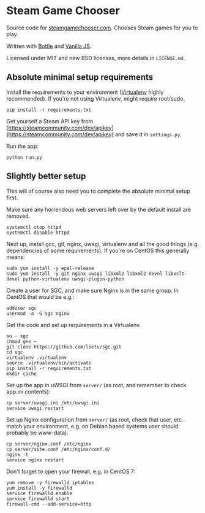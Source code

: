 # Steam Game Chooser

Source code for [steamgamechooser.com](http://steamgamechooser.com).
Chooses Steam games for you to play.

Written with [Bottle](http://bottlepy.org/) and [Vanilla JS](http://vanilla-js.com/).

Licensed under MIT and new BSD licenses, more details in `LICENSE.md`.


## Absolute minimal setup requirements

Install the requirements to your environment ([Virtualenv](https://virtualenv.pypa.io) highly recommended). If you're not using Virtualenv, might require root/sudo.

```
pip install -r requirements.txt
```

Get yourself a Steam API key from [https://steamcommunity.com/dev/apikey](https://steamcommunity.com/dev/apikey) and save it in `settings.py`.

Run the app:

```
python run.py
```


## Slightly better setup

This will of course also need you to complete the absolute minimal setup first.

Make sure any horrendous web servers left over by the default install are removed.

```
systemctl stop httpd
systemctl disable httpd
```

Next up, install gcc, git, nginx, uwsgi, virtualenv and all the good things (e.g. dependencies of some requirements).
If you're on CentOS this generally means:

```
sudo yum install -y epel-release
sudo yum install -y git nginx uwsgi libxml2 libxml2-devel libxslt-devel python-virtualenv uwsgi-plugin-python
```

Create a user for SGC, and make sure Nginx is in the same group. In CentOS that would be e.g.:

```
adduser sgc
usermod -a -G sgc nginx
```

Get the code and set up requirements in a Virtualenv.

```
su - sgc
chmod g+x ~
git clone https://github.com/lietu/sgc.git
cd sgc
virtualenv .virtualenv
source .virtualenv/bin/activate
pip install -r requirements.txt
mkdir cache
```

Set up the app in uWSGI from `server/` (as root, and remember to check app.ini contents):

```
cp server/uwsgi.ini /etc/uwsgi.ini
service uwsgi restart
```

Set up Nginx configuration from `server/` (as root, check that user, etc. match your environment, e.g. on Debian based systems user should probably be www-data).

```
cp server/nginx.conf /etc/nginx
cp server/site.conf /etc/nginx/conf.d/
nginx -t
service nginx restart
```

Don't forget to open your firewall, e.g. in CentOS 7:

```
yum remove -y firewalld iptables
yum install -y firewalld
service firewalld enable
service firewalld start
firewall-cmd --add-service=http
```
